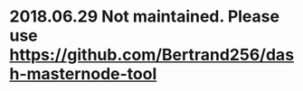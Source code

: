 2018.06.29 Not maintained. Please use https://github.com/Bertrand256/dash-masternode-tool
========================================================================================
